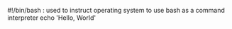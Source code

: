 #!/bin/bash : used to instruct operating system to use bash as a command interpreter 
echo 'Hello, World'
